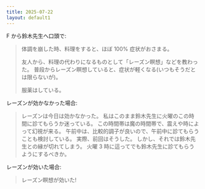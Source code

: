 ```yaml
---
title: 2025-07-22
layout: default1
---
```

F から鈴木先生へ口頭で:
> 体調を崩した時、料理をすると、ほぼ 100% 症状がおさまる。
> 
> 友人から、料理の代わりになるものとして「レーズン瞑想」などを教わった。
> 普段からレーズン瞑想していると、症状が軽くなる(いつもそうだとは限らないが)。
> 
> 服薬はしている。

レーズンが効かなかった場合:
> レーズンは今日は効かなかった。
> 私はこのまま鈴木先生に火曜のこの時間に診てもらうか迷っている。
> この時間帯は魔の時間帯で、震えや時によって幻視が来る。
> 午前中は、比較的調子が良いので、午前中に診てもらうことも検討している。
> 実際、前回はそうした。
> しかし、それでは鈴木先生との縁が切れてしまう。
> 火曜 3 時に這ってでも鈴木先生に診てもらうようにするべきか。

レーズンが効いた場合:
> レーズン瞑想が効いた!
